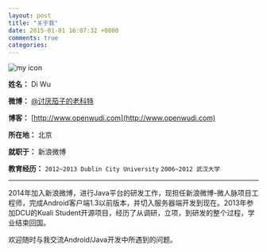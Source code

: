 ```yaml
---
layout: post
title: "关于我"
date: 2015-01-01 16:07:32 +0800
comments: true
categories: 
---
```


![my icon](http://tp2.sinaimg.cn/1690201701/50/5679941181/1)

**姓名：** Di Wu

**微博：** [@讨厌茄子的老科特](http://weibo.com/wodis)

**博客：** [http://www.openwudi.com](http://www.openwudi.com)

**所在地：** 北京

**就职于：** 新浪微博

**教育经历：** ```2012~2013 Dublin City University```
```2006~2012 武汉大学```

---
2014年加入新浪微博，进行Java平台的研发工作，现担任新浪微博-微人脉项目工程师，完成Android客户端1.3以前版本，并切入服务器端开发到现在。2013年参加DCU的Kuali Student开源项目，经历了从调研，立项，到研发的整个过程，学业结束回国。

欢迎随时与我交流Android/Java开发中所遇到的问题。